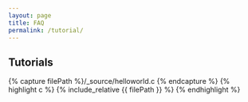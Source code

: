 ```yaml
---
layout: page
title: FAQ
permalink: /tutorial/
---
```


## Tutorials

{% capture filePath %}/_source/helloworld.c {% endcapture %}
{% highlight c %}
{% include_relative {{ filePath }} %}
{% endhighlight %}




